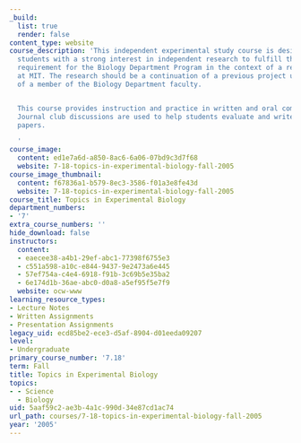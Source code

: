 ```yaml
---
_build:
  list: true
  render: false
content_type: website
course_description: 'This independent experimental study course is designed to allow
  students with a strong interest in independent research to fulfill the project laboratory
  requirement for the Biology Department Program in the context of a research laboratory
  at MIT. The research should be a continuation of a previous project under the direction
  of a member of the Biology Department faculty.


  This course provides instruction and practice in written and oral communication.
  Journal club discussions are used to help students evaluate and write scientific
  papers.

  '
course_image:
  content: ed1e7a6d-a850-8ac6-6a06-07bd9c3d7f68
  website: 7-18-topics-in-experimental-biology-fall-2005
course_image_thumbnail:
  content: f67836a1-b579-8ec3-3586-f01a3e8fe43d
  website: 7-18-topics-in-experimental-biology-fall-2005
course_title: Topics in Experimental Biology
department_numbers:
- '7'
extra_course_numbers: ''
hide_download: false
instructors:
  content:
  - eaecee38-a4b1-29ef-abc1-77398f6755e3
  - c551a598-a10c-e844-9437-9e2473a6e445
  - 57ef754a-c4e4-6918-f91b-3c69b5e35ba2
  - 6e174d1b-36ae-abc0-d0a8-a5ef95f5e7f9
  website: ocw-www
learning_resource_types:
- Lecture Notes
- Written Assignments
- Presentation Assignments
legacy_uid: ecd85be2-ece3-d5af-8904-d01eeda09207
level:
- Undergraduate
primary_course_number: '7.18'
term: Fall
title: Topics in Experimental Biology
topics:
- - Science
  - Biology
uid: 5aaf59c2-ae3b-4a1c-990d-34e87cd1ac74
url_path: courses/7-18-topics-in-experimental-biology-fall-2005
year: '2005'
---
```

